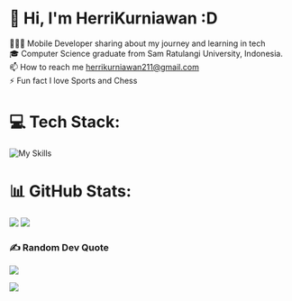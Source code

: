 # 💫 Hi, l'm HerriKurniawan :D
👨🏻‍💻 Mobile Developer sharing about my journey and learning in tech<br> 
🎓 Computer Science graduate from Sam Ratulangi University, Indonesia.<br> 
📫 How to reach me herrikurniawan211@gmail.com<br>
⚡ Fun fact I love Sports and Chess

# 💻 Tech Stack:
![My Skills](https://skillicons.dev/icons?i=dart,flutter,kotlin,javascript,react,mysql,postman,linux,vscode,androidstudio,tailwind,vite)

# 📊 GitHub Stats:
![](https://github-readme-stats.vercel.app/api?username=herrikurniawann&theme=neon&hide_border=false&include_all_commits=false&count_private=false) 
![](https://github-readme-stats.vercel.app/api/top-langs/?username=herrikurniawann&theme=neon&hide_border=false&include_all_commits=false&count_private=false&layout=compact)

### ✍️ Random Dev Quote
![](https://quotes-github-readme.vercel.app/api?type=horizontal&theme=radical)

[![](https://visitcount.itsvg.in/api?id=herrikurniawann&icon=0&color=0)](https://visitcount.itsvg.in)

<!-- Proudly created with GPRM ( https://gprm.itsvg.in ) -->
